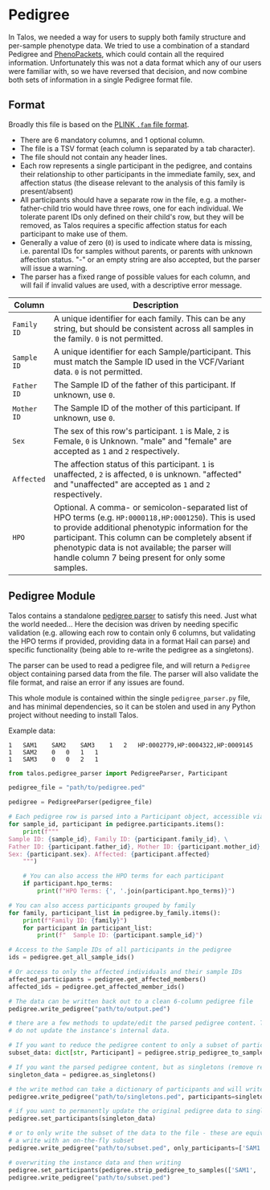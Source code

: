 # Pedigree

In Talos, we needed a way for users to supply both family structure and per-sample phenotype data. We tried to use a combination of a standard Pedigree and [PhenoPackets](https://www.ga4gh.org/product/phenopackets/), which could contain all the required information. Unfortunately this was not a data format which any of our users were familiar with, so we have reversed that decision, and now combine both sets of information in a single Pedigree format file.

## Format

Broadly this file is based on the [PLINK `.fam` file format](https://www.cog-genomics.org/plink/1.9/formats#fam).

* There are 6 mandatory columns, and 1 optional column.
* The file is a TSV format (each column is separated by a tab character).
* The file should not contain any header lines.
* Each row represents a single participant in the pedigree, and contains their relationship to other participants in the immediate family, sex, and affection status (the disease relevant to the analysis of this family is present/absent)
* All participants should have a separate row in the file, e.g. a mother-father-child trio would have three rows, one for each individual. We tolerate parent IDs only defined on their child's row, but they will be removed, as Talos requires a specific affection status for each participant to make use of them.
* Generally a value of zero (`0`) is used to indicate where data is missing, i.e. parental IDs for samples without parents, or parents with unknown affection status. "-" or an empty string are also accepted, but the parser will issue a warning.
* The parser has a fixed range of possible values for each column, and will fail if invalid values are used, with a descriptive error message.

| Column      | Description                                                                                                                                                                                                                                                                                                               |
|-------------|---------------------------------------------------------------------------------------------------------------------------------------------------------------------------------------------------------------------------------------------------------------------------------------------------------------------------|
| `Family ID` | A unique identifier for each family. This can be any string, but should be consistent across all samples in the family. `0` is not permitted.                                                                                                                                                                             |
| `Sample ID` | A unique identifier for each Sample/participant. This must match the Sample ID used in the VCF/Variant data. `0` is not permitted.                                                                                                                                                                                        |
| `Father ID` | The Sample ID of the father of this participant. If unknown, use `0`.                                                                                                                                                                                                                                                     |
| `Mother ID` | The Sample ID of the mother of this participant. If unknown, use `0`.                                                                                                                                                                                                                                                     |
| `Sex`       | The sex of this row's participant. `1` is Male, `2` is Female, `0` is Unknown. "male" and "female" are accepted as `1` and `2` respectively.                                                                                                                                                                              |
| `Affected`  | The affection status of this participant. `1` is unaffected, `2` is affected, `0` is unknown. "affected" and "unaffected" are accepted as `1` and `2` respectively.                                                                                                                                                       |
| `HPO`       | Optional. A comma- or semicolon-separated list of HPO terms (e.g. `HP:0000118,HP:0001250`). This is used to provide additional phenotypic information for the participant. This column can be completely absent if phenotypic data is not available; the parser will handle column 7 being present for only some samples. |

## Pedigree Module

Talos contains a standalone [pedigree parser](../src/talos/pedigree_parser.py) to satisfy this need. Just what the world needed... Here the decision was driven by needing specific validation (e.g. allowing each row to contain only 6 columns, but validating the HPO terms if provided, providing data in a format Hail can parse) and specific functionality (being able to re-write the pedigree as a singletons).

The parser can be used to read a pedigree file, and will return a `Pedigree` object containing parsed data from the file. The parser will also validate the file format, and raise an error if any issues are found.

This whole module is contained within the single `pedigree_parser.py` file, and has minimal dependencies, so it can be stolen and used in any Python project without needing to install Talos.

Example data:
```tsv
1	SAM1	SAM2	SAM3	1	2	HP:0002779,HP:0004322,HP:0009145
1	SAM2	0	0	1	1
1	SAM3	0	0	2	1
```

```python
from talos.pedigree_parser import PedigreeParser, Participant

pedigree_file = "path/to/pedigree.ped"

pedigree = PedigreeParser(pedigree_file)

# Each pedigree row is parsed into a Participant object, accessible via the `participants` attribute
for sample_id, participant in pedigree.participants.items():
    print(f"""
Sample ID: {sample_id}, Family ID: {participant.family_id}, \
Father ID: {participant.father_id}, Mother ID: {participant.mother_id}, \
Sex: {participant.sex}. Affected: {participant.affected}
    """)

    # You can also access the HPO terms for each participant
    if participant.hpo_terms:
        print(f"HPO Terms: {', '.join(participant.hpo_terms)}")

# You can also access participants grouped by family
for family, participant_list in pedigree.by_family.items():
    print(f"Family ID: {family}")
    for participant in participant_list:
        print(f"  Sample ID: {participant.sample_id}")

# Access to the Sample IDs of all participants in the pedigree
ids = pedigree.get_all_sample_ids()

# Or access to only the affected individuals and their sample IDs
affected_participants = pedigree.get_affected_members()
affected_ids = pedigree.get_affected_member_ids()

# The data can be written back out to a clean 6-column pedigree file
pedigree.write_pedigree("path/to/output.ped")

# there are a few methods to update/edit the parsed pedigree content. These return the participants data, but by default
# do not update the instance's internal data.

# If you want to reduce the pedigree content to only a subset of participants (by sample ID)
subset_data: dict[str, Participant] = pedigree.strip_pedigree_to_samples(['SAM1', 'SAM2', 'SAM3'])

# If you want the parsed pedigree content, but as singletons (remove relationships between samples)
singleton_data = pedigree.as_singletons()

# the write method can take a dictionary of participants and will write that instead of the class instance content
pedigree.write_pedigree("path/to/singletons.ped", participants=singleton_data)

# if you want to permanently update the original pedigree data to singleton/subset data, you can use set_participants
pedigree.set_participants(singleton_data)

# or to only write the subset of the data to the file - these are equivalent:
# a write with an on-the-fly subset
pedigree.write_pedigree("path/to/subset.ped", only_participants=['SAM1', 'SAM2', 'SAM3'])

# overwriting the instance data and then writing
pedigree.set_participants(pedigree.strip_pedigree_to_samples(['SAM1', 'SAM2', 'SAM3']))
pedigree.write_pedigree("path/to/subset.ped")
```
